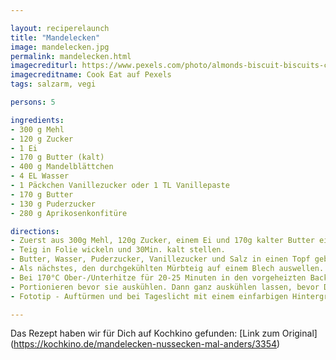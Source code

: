 ```yaml
---

layout: reciperelaunch
title: "Mandelecken"
image: mandelecken.jpg
permalink: mandelecken.html
imagecrediturl: https://www.pexels.com/photo/almonds-biscuit-biscuits-christmas-cookies-768888/
imagecreditname: Cook Eat auf Pexels
tags: salzarm, vegi

persons: 5

ingredients:
- 300 g Mehl
- 120 g Zucker
- 1 Ei
- 170 g Butter (kalt)
- 400 g Mandelblättchen
- 4 EL Wasser
- 1 Päckchen Vanillezucker oder 1 TL Vanillepaste
- 170 g Butter
- 130 g Puderzucker
- 280 g Aprikosenkonfitüre

directions:
- Zuerst aus 300g Mehl, 120g Zucker, einem Ei und 170g kalter Butter einen Mürbteig kneten.
- Teig in Folie wickeln und 30Min. kalt stellen.
- Butter, Wasser, Puderzucker, Vanillezucker und Salz in einen Topf geben und erwärmen bis alles flüssig ist, bevor die Mandeln dazu kommen.
- Als nächstes, den durchgekühlten Mürbteig auf einem Blech auswellen. Erst mit Aprikosen Konfitüre dann mit der Mandelmasse gleichmässig bestreichen.
- Bei 170°C Ober-/Unterhitze für 20-25 Minuten in den vorgeheizten Backofen bis alles Goldgelb gebacken ist.
- Portionieren bevor sie auskühlen. Dann ganz auskühlen lassen, bevor Du sie mit Zitronenschlangen oder Schokolade verzierst.
- Fototip - Auftürmen und bei Tageslicht mit einem einfarbigen Hintergrund fotografieren.

---
```


Das Rezept haben wir für Dich auf Kochkino gefunden: [Link zum Original] (https://kochkino.de/mandelecken-nussecken-mal-anders/3354)
